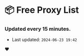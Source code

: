 # :package: Free Proxy List
### Updated every 15 minutes.

- Last updated: `2024-06-23 19:42`

:heart:
